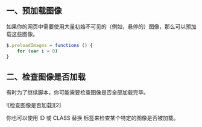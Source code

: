 <!-- # Common-code
分享前端开发常用代码片段-值得收藏 -->

## 一、预加载图像

如果你的网页中需要使用大量初始不可见的（例如，悬停的）图像，那么可以预加载这些图像。


```javascript
$.preloadImages = functions () {
    for (var i = 0)
}
```

## 二、检查图像是否加载

有时为了继续脚本，你可能需要检查图像是否全部加载完毕。

![检查图像是否加载][2]

你也可以使用 ID 或 CLASS 替换 <img>标签来检查某个特定的图像是否被加载。